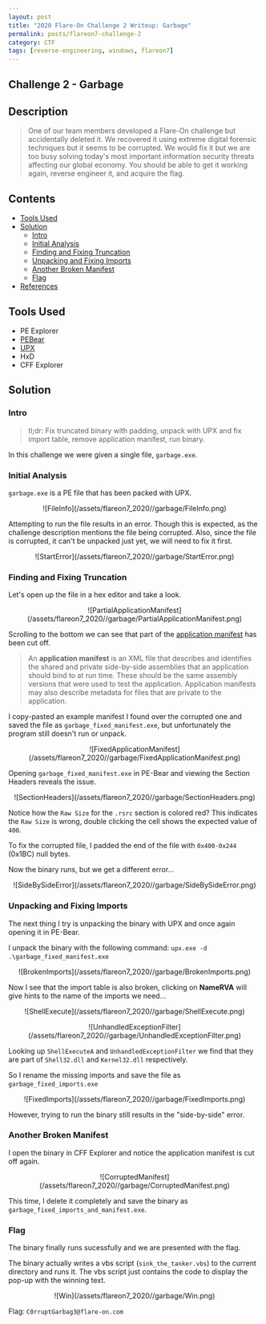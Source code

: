 ```yaml
---
layout: post
title: "2020 Flare-On Challenge 2 Writeup: Garbage"
permalink: posts/flareon7-challenge-2
category: CTF
tags: [reverse-engineering, windows, flareon7]
---
```


## Challenge 2 - Garbage
## Description
> One of our team members developed a Flare-On challenge but accidentally deleted it. We recovered it using extreme digital forensic techniques but it seems to be corrupted. We would fix it but we are too busy solving today's most important information security threats affecting our global economy. You should be able to get it working again, reverse engineer it, and acquire the flag.

## Contents
- [Tools Used](#tools-used)
- [Solution](#solution)
    - [Intro](#intro)
    - [Initial Analysis](#initial-analysis)
    - [Finding and Fixing Truncation](#finding-and-fixing-truncation)
    - [Unpacking and Fixing Imports](#unpacking-and-fixing-imports)
    - [Another Broken Manifest](#another-broken-manifest)
    - [Flag](#flag)
- [References](#references)

## Tools Used
- PE Explorer
- [PEBear](https://hshrzd.wordpress.com/pe-bear/)
- [UPX](https://upx.github.io/)
- HxD
- CFF Explorer

## Solution
### Intro
> tl;dr: Fix truncated binary with padding, unpack with UPX and fix import table, remove application manifest, run binary.

In this challenge we were given a single file, `garbage.exe`.

### Initial Analysis
`garbage.exe` is a PE file that has been packed with UPX.
<p align="center" markdown="1">
![FileInfo](/assets/flareon7_2020//garbage/FileInfo.png)
</p>

Attempting to run the file results in an error. Though this is expected, as the challenge description mentions the file being corrupted. Also, since the file is corrupted, it can't be unpacked just yet, we will need to fix it first.

<p align="center" markdown="1">
![StartError](/assets/flareon7_2020//garbage/StartError.png)
</p>

### Finding and Fixing Truncation

Let's open up the file in a hex editor and take a look.

<p align="center" markdown="1">
![PartialApplicationManifest](/assets/flareon7_2020//garbage/PartialApplicationManifest.png)
</p>

Scrolling to the bottom we can see that part of the [application manifest](https://docs.microsoft.com/en-us/windows/win32/sbscs/application-manifests) has been cut off.

>An **application manifest** is an XML file that describes and identifies the shared and private side-by-side assemblies that an application should bind to at run time. These should be the same assembly versions that were used to test the application. Application manifests may also describe metadata for files that are private to the application.

I copy-pasted an example manifest I found over the corrupted one and saved the file as `garbage_fixed_manifest.exe`, but unfortunately the program still doesn't run or unpack.

<p align="center" markdown="1">
![FixedApplicationManifest](/assets/flareon7_2020//garbage/FixedApplicationManifest.png)
</p>

Opening `garbage_fixed_manifest.exe` in PE-Bear and viewing the Section Headers reveals the issue.

<p align="center" markdown="1">
![SectionHeaders](/assets/flareon7_2020//garbage/SectionHeaders.png)
</p>

Notice how the `Raw Size` for the `.rsrc` section is colored red? This indicates the `Raw Size` is wrong, double clicking the cell shows the expected value of `400`. 

To fix the corrupted file, I padded the end of the file with `0x400-0x244` (0x1BC) null bytes.

Now the binary runs, but we get a different error...

<p align="center" markdown="1">
![SideBySideError](/assets/flareon7_2020//garbage/SideBySideError.png)
</p>

### Unpacking and Fixing Imports

The next thing I try is unpacking the binary with UPX and once again opening it in PE-Bear.

I unpack the binary with the following command: `upx.exe -d .\garbage_fixed_manifest.exe`

<p align="center" markdown="1">
![BrokenImports](/assets/flareon7_2020//garbage/BrokenImports.png)
</p>

Now I see that the import table is also broken, clicking on **NameRVA** will give hints to the name of the imports we need...

<p align="center" markdown="1">
![ShellExecute](/assets/flareon7_2020//garbage/ShellExecute.png)
</p>

<p align="center" markdown="1">
![UnhandledExceptionFilter](/assets/flareon7_2020//garbage/UnhandledExceptionFilter.png)
</p>

Looking up `ShellExecuteA` and `UnhandledExceptionFilter` we find that they are part of `Shell32.dll` and `Kernel32.dll` respectively. 

So I rename the missing imports and save the file as `garbage_fixed_imports.exe`

<p align="center" markdown="1">
![FixedImports](/assets/flareon7_2020//garbage/FixedImports.png)
</p>

However, trying to run the binary still results in the "side-by-side" error.

### Another Broken Manifest

I open the binary in CFF Explorer and notice the application manifest is cut off again. 

<p align="center" markdown="1">
![CorruptedManifest](/assets/flareon7_2020//garbage/CorruptedManifest.png)
</p>

This time, I delete it completely and save the binary as `garbage_fixed_imports_and_manifest.exe`.

### Flag
The binary finally runs sucessfully and we are presented with the flag.

The binary actually writes a vbs script (`sink_the_tanker.vbs`) to the current directory and runs it. The vbs script just contains the code to display the pop-up with the winning text.

<p align="center" markdown="1">
![Win](/assets/flareon7_2020//garbage/Win.png)
</p>

Flag: `C0rruptGarbag3@flare-on.com`
